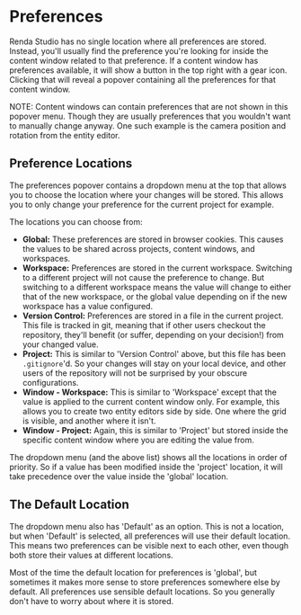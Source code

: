 # Preferences

Renda Studio has no single location where all preferences are stored. Instead, you'll usually find the preference you're
looking for inside the content window related to that preference. If a content window has preferences available, it will
show a button in the top right with a gear icon. Clicking that will reveal a popover containing all the preferences for
that content window.

NOTE: Content windows can contain preferences that are not shown in this popover menu. Though they are usually
preferences that you wouldn't want to manually change anyway. One such example is the camera position and rotation from
the entity editor.

## Preference Locations

The preferences popover contains a dropdown menu at the top that allows you to choose the location where your changes
will be stored. This allows you to only change your preference for the current project for example.

The locations you can choose from:

- **Global:** These preferences are stored in browser cookies. This causes the values to be shared across projects,
  content windows, and workspaces.
- **Workspace:** Preferences are stored in the current workspace. Switching to a different project will not cause the
  preference to change. But switching to a different workspace means the value will change to either that of the new
  workspace, or the global value depending on if the new workspace has a value configured.
- **Version Control:** Preferences are stored in a file in the current project. This file is tracked in git, meaning
  that if other users checkout the repository, they'll benefit (or suffer, depending on your decision!) from your
  changed value.
- **Project:** This is similar to 'Version Control' above, but this file has been `.gitignore`'d. So your changes will
  stay on your local device, and other users of the repository will not be surprised by your obscure configurations.
- **Window - Workspace:** This is similar to 'Workspace' except that the value is applied to the current content window
  only. For example, this allows you to create two entity editors side by side. One where the grid is visible, and
  another where it isn't.
- **Window - Project:** Again, this is similar to 'Project' but stored inside the specific content window where you are
  editing the value from.

The dropdown menu (and the above list) shows all the locations in order of priority. So if a value has been modified
inside the 'project' location, it will take precedence over the value inside the 'global' location.

## The Default Location

The dropdown menu also has 'Default' as an option. This is not a location, but when 'Default' is selected, all
preferences will use their default location. This means two preferences can be visible next to each other, even though
both store their values at different locations.

Most of the time the default location for preferences is 'global', but sometimes it makes more sense to store
preferences somewhere else by default. All preferences use sensible default locations. So you generally don't have to
worry about where it is stored.
